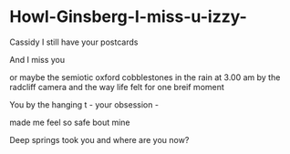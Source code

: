 # Howl-Ginsberg-I-miss-u-izzy-

Cassidy I still have your postcards

And I miss you 

or maybe the semiotic oxford cobblestones in the rain at 3.00 am by the radcliff camera and the way life felt for one breif moment 

You by the hanging t - your obsession -

made me feel so safe bout mine

Deep springs took you and where are you now? 


